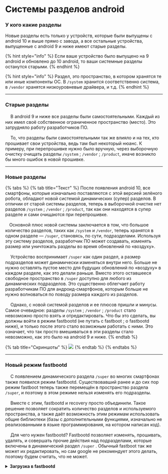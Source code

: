 # Системы разделов android

### **У кого какие разделы**

&#x20;   Новые разделы есть только у устройств, которые были выпущены с android 10 и выше прямо с завода, а все остальные устройства, выпущенные с android 9 и ниже имеют старые разделы.

{% hint style="info" %}
Если ваше устройство было выпущено на 9 android и обновлено до 10 android, то ваши системные разделы останутся старыми.
{% endhint %}

{% hint style="info" %}
Раздел, это пространство, в котором хранятся те или иные компоненты ОС. В `/system` хранится соответственно система, в `/vendor` хранятся низкоуровневые драйвера, и т.д.
{% endhint %}

***

### **Старые разделы**

ᅠ    В android 9 и ниже все разделы были самостоятельными. Каждый из них имел своё собственное ограниченное пространство (место). Это затрудняло работу разработчиков ПО.

ᅠ    То, что разделы были самостоятельными так же влияло и на тех, кто прошивает свои устройства, ведь там был некоторый нюанс. К примеру, при перепрошивке нужно было вручную, через выборочную очистку очищать разделы `/system` ; `/vendor` ; `/product`, иначе возникло бы много ошибок в новой прошивке.

***

### **Новые разделы**

{% tabs %}
{% tab title="Текст" %}
&#x20;   После появления android 10, все смартфоны, которые изначально поставляются с этой версией зелёного робота, обладают новой системой динамических (супер) разделов. В отличии от старой системы разделов, теперь в выборочной очистке нет разделов `/system` ; `/vendor` ; `/product`, так как они находятся в супер разделе и сами очищаются при перепрошивке.

&#x20;   ᅠОсновной плюс новой системы заключается в том, что большое количество разделов, таких как `/system` и `/vendor`, теперь хранятся в одном разделе — `/super`, становясь, по сути, подразделами. Используя эту систему разделов, разработчик ПО может создавать, изменять размер или уничтожать разделы во время обновлений по «воздуху».

ᅠ    Устройство воспринимает `/super` как один раздел, а размер подразделов может динамически изменяться внутри него. Больше не нужно оставлять пустое место для будущих обновлений по «воздуху» в каждом разделе, как это делали раньше. Вместо этого оставшееся свободное пространство в `/super` доступно для любого из динамических подразделов. Это существенно облегчает работу разработчикам ПО для андроид-смартфонов, которым больше не нужно волноваться по поводу размера каждого из разделов.

ᅠ    Однако, с новой системой разделов и ее плюсов пришли и минусы. Самое очевидное: разделы `/system` ; `/vendor` ; `/product` стало невозможно просто взять и отредактировать. Что бы это сделать, вы должны войти в режим fastbootd (не путать с fastboot ; о fastbootd ниже), и только после этого стало возможным работать с ними. Это означает, что так просто вмешиваться в эти разделы стало невозможно, как это было на android 9 и ниже.
{% endtab %}

{% tab title="Скриншоты" %}
![](https://telegra.ph/file/ddc38c0b6bef9ad3de37f.jpg)
{% endtab %}
{% endtabs %}

***

### **Новый режим fastbootd**

ᅠ    С появлением динамического раздела `/super` во многих смартфонах также появился режим fastbootd. Существовавший ранее и до сих пор режим fastboot теперь также перемещён в пространство раздела `/super`, и поэтому в этом режиме нельзя изменять его подразделы.

ᅠ   Вместе с этим, fastbootd и recovery просто объединили. Такое решение позволяет сократить количество разделов и используемого пространства, а также даёт возможность этим режимам использовать общие библиотеки (базы с дополнительными функциями, изначально не реализованными в языке программирования, на котором написан код).

ᅠ   Для чего нужен fastbootd? Fastbootd позволяет изменять, прошивать, удалять, и совершать прочие действия над подразделами, которые включены в динамический раздел `/super` . Обычный fastboot так же может их редактировать, но сам google не рекомендует этого делать, поэтому будем считать, что не может.

<details>

<summary><strong>Загрузка в fastbootd</strong></summary>

1. Выключаем устройство
2. Зажимаем кнопки питание и уменьшение громкости (-) и попадаем в режим Fastboot
3. Подключаем устройство к ПК (в режиме Fastboot у нас в диспетчере устройств смартфон должен отобразиться как «Android Bootloader Interface»)
4. Из папки Tools открываем CMD клавишами L.Shift + ПКМ -> Открыть окно команд
5. Вводим команду для перехода из fastboot в fastbootd:
   * `fastboot reboot fastboot`
6. Готово, мы в режиме fastbootd

</details>
